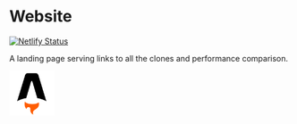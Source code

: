# Website

[![Netlify Status](https://api.netlify.com/api/v1/badges/5863844b-70e6-421c-a564-274753d1f234/deploy-status)](https://app.netlify.com/sites/quiz-76dd32/deploys)

A landing page serving links to all the clones and performance comparison.

<img src="../../.github/resources/astro.svg" alt="Astro logo" width="80" height="80">
